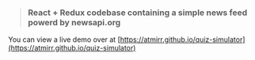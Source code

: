 > ### React + Redux codebase containing a simple news feed powerd by newsapi.org

You can view a live demo over at [https://atmirr.github.io/quiz-simulator](https://atmirr.github.io/quiz-simulator)
